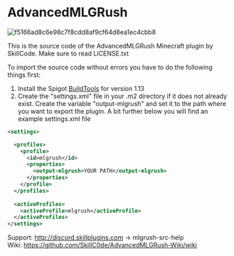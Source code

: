 # AdvancedMLGRush

![f5166ad8c6e98c7f8cdd8af9cf64d8ea1ec4cbb8](https://user-images.githubusercontent.com/68539499/124505506-f431c700-ddc9-11eb-94e1-cf07737d9f34.png)

This is the source code of the AdvancedMLGRush Minecraft plugin by SkillCode. 
Make sure to read LICENSE.txt

To import the source code without errors you have to do the following things first:
<ol>
  <li>Install the Spigot <a href="https://www.spigotmc.org/wiki/buildtools/#1-13">BuildTools</a> for version 1.13</li>
  <li>Create the "settings.xml" file in your .m2 directory if it does not already exist. Create the variable "output-mlgrush" and set it to the path where you want to export the plugin. A bit further below you will find an example settings.xml file</li>
</ol>

```xml
<settings>

  <profiles>
    <profile>
      <id>mlgrush</id>
      <properties>
        <output-mlgrush>YOUR PATH</output-mlgrush>
      </properties>
    </profile>
  </profiles>
 
  <activeProfiles>
    <activeProfile>mlgrush</activeProfile>
  </activeProfiles>
</settings>

```

Support: http://discord.skillplugins.com -> mlgrush-src-help
<br>Wiki: https://github.com/SkillC0de/AdvancedMLGRush-Wiki/wiki

